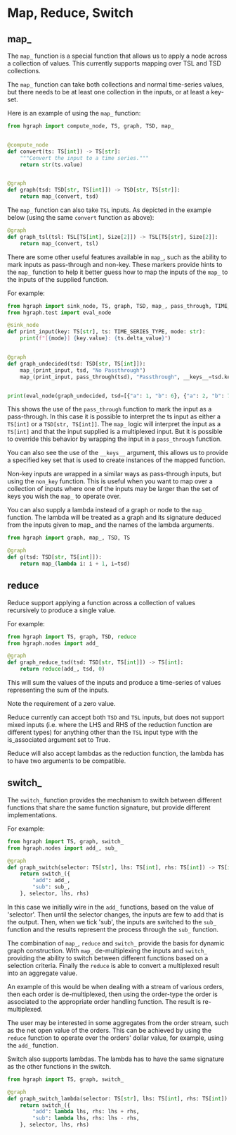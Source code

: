 Map, Reduce, Switch
===================

map_
----

The ``map_`` function is a special function that allows us to apply a node across a collection
of values. This currently supports mapping over TSL and TSD collections.

The ``map_`` function can take both collections and normal time-series values, but
there needs to be at least one collection in the inputs, or at least a key-set.

Here is an example of using the ``map_`` function:

```python
from hgraph import compute_node, TS, graph, TSD, map_


@compute_node
def convert(ts: TS[int]) -> TS[str]:
    """Convert the input to a time series."""
    return str(ts.value)


@graph
def graph(tsd: TSD[str, TS[int]]) -> TSD[str, TS[str]]:
    return map_(convert, tsd)
```

The ``map_`` function can also take ``TSL`` inputs. As depicted in the example below
(using the same ``convert`` function as above):

```python
@graph
def graph_tsl(tsl: TSL[TS[int], Size[2]]) -> TSL[TS[str], Size[2]]:
    return map_(convert, tsl)
```

There are some other useful features available in ``map_``, such as the ability to
mark inputs as pass-through and non-key. These markers provide hints to the 
``map_`` function to help it better guess how to map the inputs of the ``map_`` to 
the inputs of the supplied function.

For example:

```python
from hgraph import sink_node, TS, graph, TSD, map_, pass_through, TIME_SERIES_TYPE
from hgraph.test import eval_node

@sink_node
def print_input(key: TS[str], ts: TIME_SERIES_TYPE, mode: str):
    print(f"[{mode}] {key.value}: {ts.delta_value}")


@graph
def graph_undecided(tsd: TSD[str, TS[int]]):
    map_(print_input, tsd, "No Passthrough")
    map_(print_input, pass_through(tsd), "Passthrough", __keys__=tsd.key_set)


print(eval_node(graph_undecided, tsd=[{"a": 1, "b": 6}, {"a": 2, "b": 7}]))
```

This shows the use of the ``pass_through`` function to mark the input as a pass-through.
In this case it is possible to interpret the ts input as either a ``TS[int]`` or a ``TSD[str, TS[int]]``.
The ``map_`` logic will interpret the input as a ``TS[int]`` and that the input supplied is a multiplexed
input. But it is possible to override this behavior by wrapping the input in a ``pass_through`` function.

You can also see the use of the ``__keys__`` argument, this allows us to provide a 
specified key set that is used to create instances of the mapped function.

Non-key inputs are wrapped in a similar ways as pass-through inputs, but using the
``non_key`` function. This is useful when you want to map over a collection of
inputs where one of the inputs may be larger than the set of keys you wish the 
``map_`` to operate over.

You can also supply a lambda instead of a graph or node to the ``map_`` function. The lambda will be
treated as a graph and its signature deduced from the inputs given to map_ and the names of the lambda arguments.

```python
from hgraph import graph, map_, TSD, TS

@graph
def g(tsd: TSD[str, TS[int]]):
    return map_(lambda i: i + 1, i=tsd)

```

reduce
------

Reduce support applying a function across a collection of values recursively to produce
a single value.

For example:

```python
from hgraph import TS, graph, TSD, reduce
from hgraph.nodes import add_

@graph
def graph_reduce_tsd(tsd: TSD[str, TS[int]]) -> TS[int]:
    return reduce(add_, tsd, 0)

```
This will sum the values of the inputs and produce a time-series of values
representing the sum of the inputs.

Note the requirement of a zero value.

Reduce currently can accept both ``TSD`` and ``TSL`` inputs, but does not support
mixed inputs (i.e. where the LHS and RHS of the reduction function are different types)
for anything other than the ``TSL`` input type with the is_associated argument set to True.

Reduce will also accept lambdas as the reduction function, the lambda has to have two arguments to be compatible.


switch_
-------

The ``switch_`` function provides the mechanism to switch between different functions
that share the same function signature, but provide different implementations.

For example:

```python
from hgraph import TS, graph, switch_
from hgraph.nodes import add_, sub_

@graph
def graph_switch(selector: TS[str], lhs: TS[int], rhs: TS[int]) -> TS[int]:
    return switch_({
        "add": add_,
        "sub": sub_,
    }, selector, lhs, rhs)
```

In this case we initially wire in the ``add_`` functions, based on the value of 'selector'.
Then until the selector changes, the inputs are few to add that is the output.
Then, when we tick 'sub', the inputs are switched to the ``sub_`` function and the results
represent the process through the ``sub_`` function.

The combination of ``map_``, ``reduce`` and ``switch_`` provide the basis for dynamic
graph construction. With ``map_`` de-multiplexing the inputs and ``switch_`` providing
the ability to switch between different functions based on a selection criteria. 
Finally the ``reduce`` is able to convert a multiplexed result into an aggregate value.

An example of this would be when dealing with a stream of various orders, then each
order is de-multiplexed, then using the order-type the order is associated to 
the appropriate order handling function. The result is re-multiplexed.

The user may be interested in some aggregates from the order stream, such as the
net open value of the orders. This can be achieved by using the ``reduce`` function
to operate over the orders' dollar value, for example, using the ``add_`` function.

Switch also supports lambdas. The lambda has to have the same signature as the other functions in the switch.

```python
from hgraph import TS, graph, switch_

@graph
def graph_switch_lambda(selector: TS[str], lhs: TS[int], rhs: TS[int]) -> TS[int]:
    return switch_({
        "add": lambda lhs, rhs: lhs + rhs,
        "sub": lambda lhs, rhs: lhs - rhs,
    }, selector, lhs, rhs)
```
